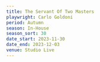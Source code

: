 ```yaml
---
title: The Servant Of Two Masters
playwright: Carlo Goldoni
period: Autumn
season: In-House
season_sort: 30
date_start: 2023-11-30
date_end: 2023-12-03
venue: Studio Live
---
```

